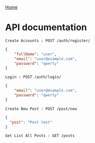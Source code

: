 [Home](../../README.md)

# API documentation

`Create Accounts : POST /auth/register/`

```json
{
  	"fullName": "user",
    "email": "user@example.com",
    "password": "qwerty"
}
```    

`Login : POST /auth/login/`

```json
{
	"email": "user@example.com",
	"password": "qwerty"
}
```


`Create New Post : POST /post/new`

```json
{
  "post": "Post text"
}
```

`Get List All Posts : GET /posts`

